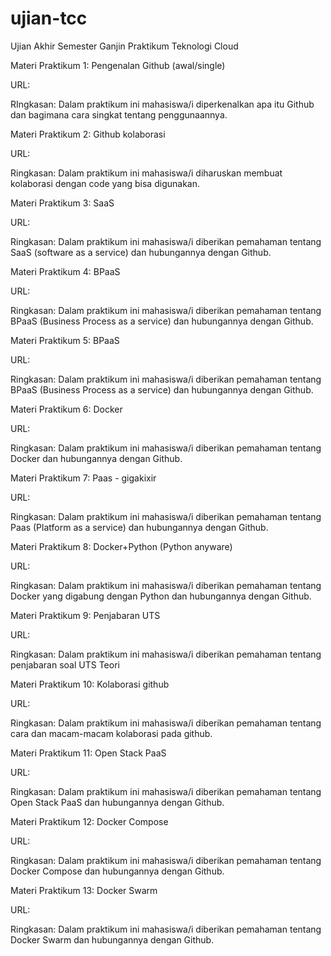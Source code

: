 # ujian-tcc
Ujian Akhir Semester Ganjin Praktikum Teknologi Cloud

Materi Praktikum 1: Pengenalan Github (awal/single)

URL:

RIngkasan: Dalam praktikum ini mahasiswa/i diperkenalkan apa itu Github dan bagimana cara singkat tentang penggunaannya.


Materi Praktikum 2: Github kolaborasi

URL:

Ringkasan: Dalam praktikum ini mahasiswa/i diharuskan membuat kolaborasi dengan code yang bisa digunakan.


Materi Praktikum 3: SaaS

URL:

Ringkasan: Dalam praktikum ini mahasiswa/i diberikan pemahaman tentang SaaS (software as a service) dan hubungannya dengan Github.


Materi Praktikum 4: BPaaS

URL:

Ringkasan: Dalam praktikum ini mahasiswa/i diberikan pemahaman tentang BPaaS (Business Process as a service) dan hubungannya dengan Github.


Materi Praktikum 5: BPaaS

URL:

Ringkasan: Dalam praktikum ini mahasiswa/i diberikan pemahaman tentang BPaaS (Business Process as a service) dan hubungannya dengan Github.


Materi Praktikum 6: Docker

URL:

Ringkasan: Dalam praktikum ini mahasiswa/i diberikan pemahaman tentang Docker dan hubungannya dengan Github.


Materi Praktikum 7: Paas - gigakixir

URL:

Ringkasan: Dalam praktikum ini mahasiswa/i diberikan pemahaman tentang Paas (Platform as a service) dan hubungannya dengan Github.


Materi Praktikum 8: Docker+Python (Python anyware)

URL:

Ringkasan: Dalam praktikum ini mahasiswa/i diberikan pemahaman tentang Docker yang digabung dengan Python dan hubungannya dengan Github.


Materi Praktikum 9: Penjabaran UTS

URL:

Ringkasan: Dalam praktikum ini mahasiswa/i diberikan pemahaman tentang penjabaran soal UTS Teori


Materi Praktikum 10: Kolaborasi github

URL:

Ringkasan: Dalam praktikum ini mahasiswa/i diberikan pemahaman tentang cara dan macam-macam kolaborasi pada github.


Materi Praktikum 11: Open Stack PaaS

URL:

Ringkasan: Dalam praktikum ini mahasiswa/i diberikan pemahaman tentang Open Stack PaaS dan hubungannya dengan Github.


Materi Praktikum 12: Docker Compose

URL:

Ringkasan: Dalam praktikum ini mahasiswa/i diberikan pemahaman tentang Docker Compose dan hubungannya dengan Github.


Materi Praktikum 13: Docker Swarm

URL:

Ringkasan: Dalam praktikum ini mahasiswa/i diberikan pemahaman tentang Docker Swarm dan hubungannya dengan Github.
